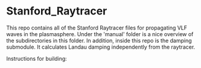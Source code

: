 # Stanford_Raytracer

This repo contains all of the Stanford Raytracer files for propagating VLF waves in the plasmasphere.
Under the 'manual' folder is a nice overview of the subdirectories in this folder.
In addition, inside this repo is the damping submodule.
It calculates Landau damping independently from the raytracer.

Instructions for building: 
